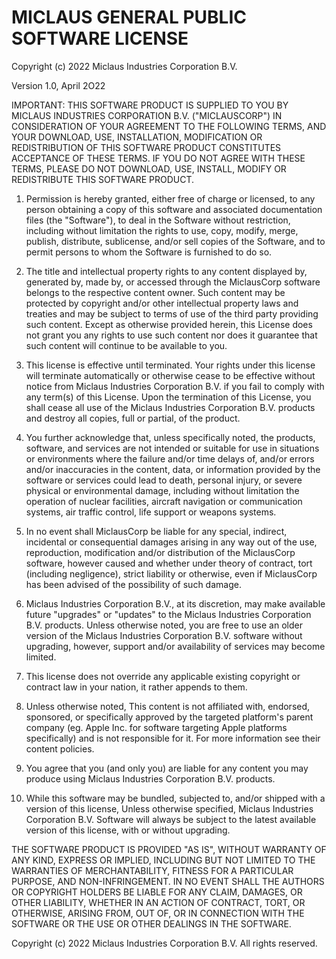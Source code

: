 # MICLAUS GENERAL PUBLIC SOFTWARE LICENSE
Copyright (c) 2022 Miclaus Industries Corporation B.V.

Version 1.0, April 2O22

IMPORTANT: THIS SOFTWARE PRODUCT IS SUPPLIED TO YOU BY MICLAUS INDUSTRIES CORPORATION B.V. ("MICLAUSCORP") IN CONSIDERATION OF YOUR AGREEMENT TO THE FOLLOWING TERMS, AND YOUR DOWNLOAD, USE, INSTALLATION, MODIFICATION OR REDISTRIBUTION OF THIS SOFTWARE PRODUCT CONSTITUTES ACCEPTANCE OF THESE TERMS. IF YOU DO NOT AGREE WITH THESE TERMS, PLEASE DO NOT DOWNLOAD, USE, INSTALL, MODIFY OR REDISTRIBUTE THIS SOFTWARE PRODUCT.

1. Permission is hereby granted, either free of charge or licensed, to any person obtaining a copy of this software and associated documentation files (the "Software"), to deal in the Software without restriction, including without limitation the rights to use, copy, modify, merge, publish, distribute, sublicense, and/or sell copies of the Software, and to permit persons to whom the Software is furnished to do so.

2. The title and intellectual property rights to any content displayed by, generated by, made by, or accessed through the MiclausCorp software belongs to the respective content owner. Such content may be protected by copyright and/or other intellectual property laws and treaties and may be subject to terms of use of the third party providing such content. Except as otherwise provided herein, this License does not grant you any rights to use such content nor does it guarantee that such content will continue to be available to you.

3. This license is effective until terminated. Your rights under this license will terminate automatically or otherwise cease to be effective without notice from Miclaus Industries Corporation B.V. if you fail to comply with any term(s) of this License. Upon the termination of this License, you shall cease all use of the Miclaus Industries Corporation B.V. products and destroy all copies, full or partial, of the product.

4. You further acknowledge that, unless specifically noted, the products, software, and services are not intended or suitable for use in situations or environments where the failure and/or time delays of, and/or errors and/or inaccuracies in the content, data, or information provided by the software or services could lead to death, personal injury, or severe physical or environmental damage, including without limitation the operation of nuclear facilities, aircraft navigation or communication systems, air traffic control, life support or weapons systems.

5. In no event shall MiclausCorp be liable for any special, indirect, incidental or consequential damages arising in any way out of the use, reproduction, modification and/or distribution of the MiclausCorp software, however caused and whether under theory of contract, tort (including negligence), strict liability or otherwise, even if MiclausCorp has been advised of the possibility of such damage.

6. Miclaus Industries Corporation B.V., at its discretion, may make available future "upgrades" or "updates" to the Miclaus Industries Corporation B.V. products. Unless otherwise noted, you are free to use an older version of the Miclaus Industries Corporation B.V. software without upgrading, however, support and/or availability of services may become limited.

7. This license does not override any applicable existing copyright or contract law in your nation, it rather appends to them.

8. Unless otherwise noted, This content is not affiliated with, endorsed, sponsored, or specifically approved by the targeted platform's parent company (eg. Apple Inc. for software targeting Apple platforms specifically) and is not responsible for it. For more information see their content policies.

9. You agree that you (and only you) are liable for any content you may produce using Miclaus Industries Corporation B.V. products.

10. While this software may be bundled, subjected to, and/or shipped with a version of this license, Unless otherwise specified, Miclaus Industries Corporation B.V. Software will always be subject to the latest available version of this license, with or without upgrading.

THE SOFTWARE PRODUCT IS PROVIDED "AS IS", WITHOUT WARRANTY OF ANY KIND, EXPRESS OR IMPLIED, INCLUDING BUT NOT LIMITED TO THE WARRANTIES OF MERCHANTABILITY, FITNESS FOR A PARTICULAR PURPOSE, AND NON-INFRINGEMENT. IN NO EVENT SHALL THE AUTHORS OR COPYRIGHT HOLDERS BE LIABLE FOR ANY CLAIM, DAMAGES, OR OTHER LIABILITY, WHETHER IN AN ACTION OF CONTRACT, TORT, OR OTHERWISE, ARISING FROM, OUT OF, OR IN CONNECTION WITH THE SOFTWARE OR THE USE OR OTHER DEALINGS IN THE SOFTWARE.

Copyright (c) 2022 Miclaus Industries Corporation B.V. All rights reserved.